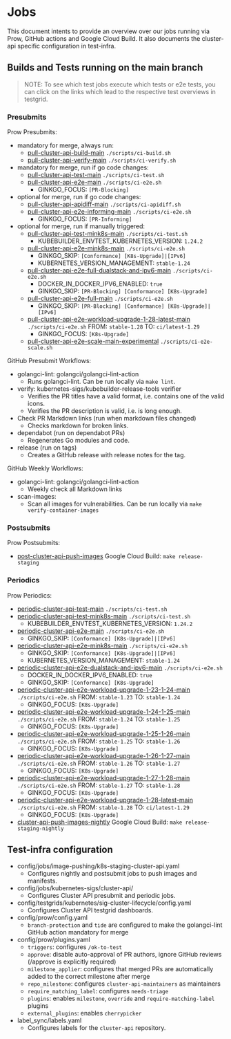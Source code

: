 # Jobs

This document intents to provide an overview over our jobs running via Prow, GitHub actions and Google Cloud Build.
It also documents the cluster-api specific configuration in test-infra.

## Builds and Tests running on the main branch

> NOTE: To see which test jobs execute which tests or e2e tests, you can click on the links which lead to the respective test overviews in testgrid.

### Presubmits

Prow Presubmits:
* mandatory for merge, always run:
  * [pull-cluster-api-build-main] `./scripts/ci-build.sh`
  * [pull-cluster-api-verify-main] `./scripts/ci-verify.sh`
* mandatory for merge, run if go code changes:
  * [pull-cluster-api-test-main] `./scripts/ci-test.sh`
  * [pull-cluster-api-e2e-main] `./scripts/ci-e2e.sh`
    * GINKGO_FOCUS: `[PR-Blocking]`
* optional for merge, run if go code changes:
  * [pull-cluster-api-apidiff-main] `./scripts/ci-apidiff.sh`
  * [pull-cluster-api-e2e-informing-main] `./scripts/ci-e2e.sh`
    * GINKGO_FOCUS: `[PR-Informing]`
* optional for merge, run if manually triggered:
  * [pull-cluster-api-test-mink8s-main] `./scripts/ci-test.sh`
    * KUBEBUILDER_ENVTEST_KUBERNETES_VERSION: `1.24.2`
  * [pull-cluster-api-e2e-mink8s-main] `./scripts/ci-e2e.sh`
    * GINKGO_SKIP: `[Conformance] [K8s-Upgrade]|[IPv6]`
    * KUBERNETES_VERSION_MANAGEMENT: `stable-1.24`
  * [pull-cluster-api-e2e-full-dualstack-and-ipv6-main] `./scripts/ci-e2e.sh`
    * DOCKER_IN_DOCKER_IPV6_ENABLED: `true`
    * GINKGO_SKIP: `[PR-Blocking] [Conformance] [K8s-Upgrade]`
  * [pull-cluster-api-e2e-full-main] `./scripts/ci-e2e.sh`
    * GINKGO_SKIP: `[PR-Blocking] [Conformance] [K8s-Upgrade]|[IPv6]`
  * [pull-cluster-api-e2e-workload-upgrade-1-28-latest-main] `./scripts/ci-e2e.sh` FROM: `stable-1.28` TO: `ci/latest-1.29`
    * GINKGO_FOCUS: `[K8s-Upgrade]`
  * [pull-cluster-api-e2e-scale-main-experimental] `./scripts/ci-e2e-scale.sh`

GitHub Presubmit Workflows:
* golangci-lint: golangci/golangci-lint-action
  * Runs golangci-lint. Can be run locally via `make lint`.
* verify: kubernetes-sigs/kubebuilder-release-tools verifier
  * Verifies the PR titles have a valid format, i.e. contains one of the valid icons.
  * Verifies the PR description is valid, i.e. is long enough.
* Check PR Markdown links (run when markdown files changed)
  * Checks markdown for broken links.
* dependabot (run on dependabot PRs)
  * Regenerates Go modules and code.
* release (run on tags)
  * Creates a GitHub release with release notes for the tag.

GitHub Weekly Workflows:
* golangci-lint: golangci/golangci-lint-action
  * Weekly check all Markdown links
* scan-images:
  * Scan all images for vulnerabilities. Can be run locally via `make verify-container-images`

### Postsubmits

Prow Postsubmits:
* [post-cluster-api-push-images] Google Cloud Build: `make release-staging`

### Periodics

Prow Periodics:
* [periodic-cluster-api-test-main] `./scripts/ci-test.sh`
* [periodic-cluster-api-test-mink8s-main] `./scripts/ci-test.sh`
  * KUBEBUILDER_ENVTEST_KUBERNETES_VERSION: `1.24.2`
* [periodic-cluster-api-e2e-main] `./scripts/ci-e2e.sh`
  * GINKGO_SKIP: `[Conformance] [K8s-Upgrade]|[IPv6]`
* [periodic-cluster-api-e2e-mink8s-main] `./scripts/ci-e2e.sh`
  * GINKGO_SKIP: `[Conformance] [K8s-Upgrade]|[IPv6]`
  * KUBERNETES_VERSION_MANAGEMENT: `stable-1.24`
* [periodic-cluster-api-e2e-dualstack-and-ipv6-main] `./scripts/ci-e2e.sh`
  * DOCKER_IN_DOCKER_IPV6_ENABLED: `true`
  * GINKGO_SKIP: `[Conformance] [K8s-Upgrade]`
* [periodic-cluster-api-e2e-workload-upgrade-1-23-1-24-main] `./scripts/ci-e2e.sh` FROM: `stable-1.23` TO: `stable-1.24`
  * GINKGO_FOCUS: `[K8s-Upgrade]`
* [periodic-cluster-api-e2e-workload-upgrade-1-24-1-25-main] `./scripts/ci-e2e.sh` FROM: `stable-1.24` TO: `stable-1.25`
  * GINKGO_FOCUS: `[K8s-Upgrade]`
* [periodic-cluster-api-e2e-workload-upgrade-1-25-1-26-main] `./scripts/ci-e2e.sh` FROM: `stable-1.25` TO: `stable-1.26`
  * GINKGO_FOCUS: `[K8s-Upgrade]`
* [periodic-cluster-api-e2e-workload-upgrade-1-26-1-27-main] `./scripts/ci-e2e.sh` FROM: `stable-1.26` TO: `stable-1.27`
  * GINKGO_FOCUS: `[K8s-Upgrade]`
* [periodic-cluster-api-e2e-workload-upgrade-1-27-1-28-main] `./scripts/ci-e2e.sh` FROM: `stable-1.27` TO: `stable-1.28`
  * GINKGO_FOCUS: `[K8s-Upgrade]`
* [periodic-cluster-api-e2e-workload-upgrade-1-28-latest-main] `./scripts/ci-e2e.sh` FROM: `stable-1.28` TO: `ci/latest-1.29`
  * GINKGO_FOCUS: `[K8s-Upgrade]`
* [cluster-api-push-images-nightly] Google Cloud Build: `make release-staging-nightly`

## Test-infra configuration

* config/jobs/image-pushing/k8s-staging-cluster-api.yaml
  * Configures nightly and postsubmit jobs to push images and manifests.
* config/jobs/kubernetes-sigs/cluster-api/
  * Configures Cluster API  presubmit and periodic jobs.
* config/testgrids/kubernetes/sig-cluster-lifecycle/config.yaml
  * Configures Cluster API testgrid dashboards.
* config/prow/config.yaml
  * `branch-protection` and `tide` are configured to make the golangci-lint GitHub action mandatory for merge
* config/prow/plugins.yaml
  * `triggers`: configures `/ok-to-test`
  * `approve`: disable auto-approval of PR authors, ignore GitHub reviews (/approve is explicitly required)
  * `milestone_applier`: configures that merged PRs are automatically added to the correct milestone after merge
  * `repo_milestone`: configures `cluster-api-maintainers` as maintainers
  * `require_matching_label`: configures `needs-triage`
  * `plugins`: enables `milestone`, `override` and `require-matching-label` plugins
  * `external_plugins`: enables `cherrypicker`
* label_sync/labels.yaml
  * Configures labels for the `cluster-api` repository.


<!-- links -->
[pull-cluster-api-build-main]: https://testgrid.k8s.io/sig-cluster-lifecycle-cluster-api#capi-pr-build-main
[pull-cluster-api-apidiff-main]: https://testgrid.k8s.io/sig-cluster-lifecycle-cluster-api#capi-pr-apidiff-main
[pull-cluster-api-verify-main]: https://testgrid.k8s.io/sig-cluster-lifecycle-cluster-api#capi-pr-verify-main
[pull-cluster-api-test-main]: https://testgrid.k8s.io/sig-cluster-lifecycle-cluster-api#capi-pr-test-main
[pull-cluster-api-test-mink8s-main]: https://testgrid.k8s.io/sig-cluster-lifecycle-cluster-api#capi-pr-test-mink8s-main
[pull-cluster-api-e2e-mink8s-main]: https://testgrid.k8s.io/sig-cluster-lifecycle-cluster-api#capi-pr-e2e-mink8s-main
[pull-cluster-api-e2e-main]: https://testgrid.k8s.io/sig-cluster-lifecycle-cluster-api#capi-pr-e2e-main
[pull-cluster-api-e2e-informing-main]: https://testgrid.k8s.io/sig-cluster-lifecycle-cluster-api#capi-pr-e2e-informing-main
[pull-cluster-api-e2e-full-dualstack-and-ipv6-main]: https://testgrid.k8s.io/sig-cluster-lifecycle-cluster-api#capi-pr-e2e-full-dualstack-and-ipv6-main
[pull-cluster-api-e2e-full-main]: https://testgrid.k8s.io/sig-cluster-lifecycle-cluster-api#capi-pr-e2e-full-main
[pull-cluster-api-e2e-workload-upgrade-1-28-latest-main]: https://testgrid.k8s.io/sig-cluster-lifecycle-cluster-api#capi-pr-e2e-main-1-28-latest
[pull-cluster-api-e2e-scale-main-experimental]: https://testgrid.k8s.io/sig-cluster-lifecycle-cluster-api#capi-pr-e2e-scale-main-experimental
[periodic-cluster-api-test-main]: https://testgrid.k8s.io/sig-cluster-lifecycle-cluster-api#capi-test-main
[periodic-cluster-api-test-mink8s-main]: https://testgrid.k8s.io/sig-cluster-lifecycle-cluster-api#capi-test-mink8s-main
[periodic-cluster-api-e2e-main]: https://testgrid.k8s.io/sig-cluster-lifecycle-cluster-api#capi-e2e-main
[periodic-cluster-api-e2e-mink8s-main]: https://testgrid.k8s.io/sig-cluster-lifecycle-cluster-api#capi-e2e-mink8s-main
[periodic-cluster-api-e2e-dualstack-and-ipv6-main]: https://testgrid.k8s.io/sig-cluster-lifecycle-cluster-api#capi-e2e-dualstack-and-ipv6-main
[periodic-cluster-api-e2e-workload-upgrade-1-23-1-24-main]: https://testgrid.k8s.io/sig-cluster-lifecycle-cluster-api#capi-e2e-main-1-23-1-24
[periodic-cluster-api-e2e-workload-upgrade-1-24-1-25-main]: https://testgrid.k8s.io/sig-cluster-lifecycle-cluster-api#capi-e2e-main-1-24-1-25
[periodic-cluster-api-e2e-workload-upgrade-1-25-1-26-main]: https://testgrid.k8s.io/sig-cluster-lifecycle-cluster-api#capi-e2e-main-1-25-1-26
[periodic-cluster-api-e2e-workload-upgrade-1-26-1-27-main]: https://testgrid.k8s.io/sig-cluster-lifecycle-cluster-api#capi-e2e-main-1-26-1-27
[periodic-cluster-api-e2e-workload-upgrade-1-27-1-28-main]: https://testgrid.k8s.io/sig-cluster-lifecycle-cluster-api#capi-e2e-main-1-27-1-28
[periodic-cluster-api-e2e-workload-upgrade-1-28-latest-main]: https://testgrid.k8s.io/sig-cluster-lifecycle-cluster-api#capi-e2e-main-1-28-latest
[cluster-api-push-images-nightly]: https://testgrid.k8s.io/sig-cluster-lifecycle-image-pushes#cluster-api-push-images-nightly
[post-cluster-api-push-images]: https://testgrid.k8s.io/sig-cluster-lifecycle-image-pushes#post-cluster-api-push-images
